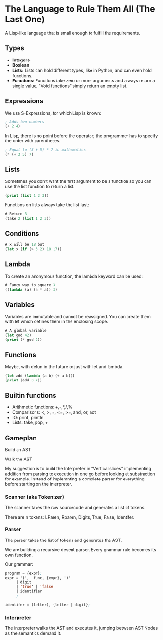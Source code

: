 # The Language to Rule Them All (The Last One)

A Lisp-like language that is small enough to fulfill the requirements.

## Types

- **Integers**
- **Boolean**
- **Lists:** Lists can hold different types, like in Python, and can even hold functions.
- **Functions:** Functions take zero or more arguments and always return a single value. "Void functions" simply return an empty list.

## Expressions

We use S-Expressions, for which Lisp is known:

```lisp
; Adds two numbers
(+ 2 4)
```

In Lisp, there is no point before the operator; the programmer has to specify the order with parentheses.

```lisp
; Equal to (3 + 5) * 7 in mathematics
(* (+ 3 5) 7)
```

## Lists

Sometimes you don't want the first argument to be a function so you can use the list function to return a list.

```lisp
(print (list 1 2 3))
```

Functions on lists always take the list last:

```lisp
# Return 3
(take 2 (list 1 2 3))
```

## Conditions

```lisp
# x will be 18 but
(let x (if (> 3 2) 18 17))
```

## Lambda

To create an anonymous function, the lambda keyword can be used:

```lisp
# Fancy way to square 3
((lambda (a) (a * a)) 3)
```

## Variables

Variables are immutable and cannot be reassigned. You can create them with let which defines them in the enclosing scope.

```lisp
# A global variable
(let god 42)
(print (* god 2))
```

## Functions

Maybe, with defun in the future or just with let and lambda.

```lisp
(let add (lambda (a b) (+ a b)))
(print (add 3 7))
```

## Builtin functions

- Arithmetic functions: +,-,*,/,%
- Comparisons: <, >, =, <=, >=, and, or, not
- IO: print, println
- Lists: take, pop, +

## Gameplan

Build an AST

Walk the AST

My suggestion is to build the Interpreter in “Vertical slices” implementing addition from parsing to execution in one go before looking at substraction for example. Instead of implemnting a complete parser for everything before starting on the interpreter.

### Scanner (aka Tokenizer)

The scanner takes the raw sourcecode and generates a list of tokens.

There are n tokens: LParen, Rparen, Digits, True, False, Identifer.

### Parser

The parser takes the list of tokens and generates the AST.

We are building a recursive desent parser. Every grammar rule becomes its own function.

Our grammar:

```lisp
program = {expr};
expr = '(',  func, {expr}, ')'
     | digit
     | 'true' | 'false'
     | identifier
     ;
     
identifer = (letter), {letter | digit};
```

### Interpreter

The interpreter walks the AST and executes it, jumping between AST Nodes as the semantics demand it.